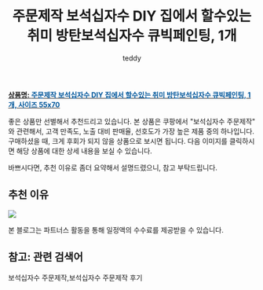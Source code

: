 ﻿---
layout: post
title: "주문제작 보석십자수 DIY 집에서 할수있는 취미 방탄보석십자수 큐빅페인팅, 1개"
author: teddy
categories: [가구/인테리어]
tags: [보석십자수 주문제작, 보석십자수 주문제작 후기]
image: https://static.coupangcdn.com/image/vendor_inventory/3ee0/12cbe13e0c5ccfc994d29c3ca67b80f8997590b6749456e92c09363244c1.jpg
description: "쿠팡에서 보석십자수 주문제작 관련 상품으로 가장 고객 선호도가 높은 제품 중 하나입니다."
---

<a href="https://link.coupang.com/re/AFFSDP?lptag=AF7868842&pageKey=1755716500&itemId=2990224367&vendorItemId=70978528544&traceid=V0-153-5c6ce5526b87a93d"><b>상품명: <font color='#01579B'>주문제작 보석십자수 DIY 집에서 할수있는 취미 방탄보석십자수 큐빅페인팅, 1개, 사이즈 55x70</font></b></a>

좋은 상품만 선별해서 추천드리고 있습니다.
본 상품은 쿠팡에서 "보석십자수 주문제작" 와 관련해서, 고객 만족도, 노출 대비 판매율, 선호도가 가장 높은 제품 중의 하나입니다.
구매하셨을 때, 크게 후회가 되지 않을 상품으로 보시면 됩니다.
다음 이미지를 클릭하시면 해당 상품에 대한 상세 내용을 보실 수 있습니다.

바쁘시다면, 추천 이유로 좀더 요약해서 설명드렸으니, 참고 부탁드립니다.

## 추천 이유

<a href="https://link.coupang.com/re/AFFSDP?lptag=AF7868842&pageKey=1755716500&itemId=2990224367&vendorItemId=70978528544&traceid=V0-153-5c6ce5526b87a93d"><img src="https://thumbnail10.coupangcdn.com/thumbnails/remote/q89/image/vendor_inventory/10e5/7f502b526cdb52e9f3ff4411962a1de4abed443447ba71d4022243661f1b.JPG"></a>

본 블로그는 파트너스 활동을 통해 일정액의 수수료를 제공받을 수 있습니다.

## 참고: 관련 검색어

보석십자수 주문제작,보석십자수 주문제작 후기
